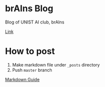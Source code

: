 # brAIns Blog

Blog of UNIST AI club, brAIns

[Link](https://unist-brains.github.io/)

# How to post

1. Make markdown file under `_posts` directory
2. Push `master` branch

[Markdown Guide](https://www.markdownguide.org/basic-syntax/)
